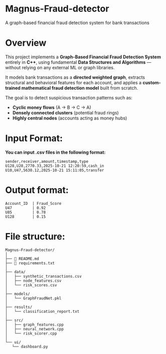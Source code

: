 # Magnus-Fraud-detector
A graph-based financial fraud detection system for bank transactions

# Overview

This project implements a **Graph-Based Financial Fraud Detection System** entirely in **C++**, using fundamental **Data Structures and Algorithms** — without relying on any external ML or graph libraries.

It models bank transactions as a **directed weighted graph**, extracts structural and behavioral features for each account, and applies a **custom-trained mathematical fraud detection model** built from scratch.

The goal is to detect suspicious transaction patterns such as:
- **Cyclic money flows** (A → B → C → A)
- **Densely connected clusters** (potential fraud rings)
- **Highly central nodes** (accounts acting as money hubs)

# Input Format: 

**You can input .csv files in the following format:**
```
sender,receiver,amount,timestamp,type
U128,U28,2770.33,2025-10-21 12:20:59,cash_in
U10,U47,5630.12,2025-10-21 15:11:05,transfer
```

# Output format:
```
Account_ID  | Fraud_Score
U47         | 0.92
U85         | 0.78
U128        | 0.15
```

# File structure:

```
Magnus-Fraud-detector/
│
├── 📄 README.md
├── 📄 requirements.txt
│
├── data/
│   ├── synthetic_transactions.csv                  
│   ├── node_features.csv     
│   └── risk_scores.csv         
│
├── models/
│   └── GraphFraudNet.pkl           
│
├── results/
│   └── classification_report.txt   
│
├── src/         
│   ├── graph_features.cpp        
│   ├── neural_network.cpp           
│   └── risk_scorer.cpp              
│
└── ui/
   └── dashboard.py

```